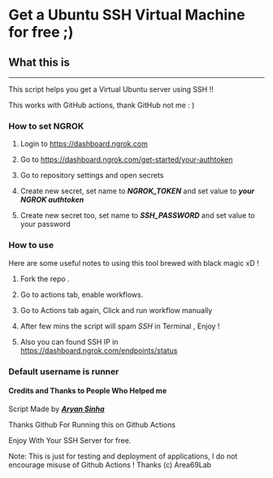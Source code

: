 # Get a Ubuntu SSH Virtual Machine for free ;) #

## What this is ##
---------------------------------------------------------------------
This script helps you get a Virtual Ubuntu server using SSH !! 

This works with GitHub actions, thank GitHub not me : )


### How to set NGROK ###

1. Login to https://dashboard.ngrok.com

2. Go to https://dashboard.ngrok.com/get-started/your-authtoken

3. Go to repository settings and open secrets 

4. Create new secret, set name to ***NGROK_TOKEN*** and set value to ***your NGROK authtoken***

5. Create new secret too, set name to ***SSH_PASSWORD*** and set value to your password


### How to use ###

Here are some useful notes to using this tool brewed with black magic xD !

1. Fork the repo .

2. Go to actions tab, enable workflows.

3. Go to Actions tab again, Click and run workflow manually

4. After few mins the script will spam *SSH* in Terminal , Enjoy !

5. Also you can found SSH IP in https://dashboard.ngrok.com/endpoints/status


### Default username is runner ###


#### Credits and Thanks to People Who Helped me ####

Script Made by [***Aryan Sinha***](https://github.com/techyminati)

Thanks Github For Running this on Github Actions



Enjoy With Your SSH Server for free.

Note: This is just for testing and deployment of applications, I do not encourage misuse of Github Actions ! Thanks
(c) Area69Lab
